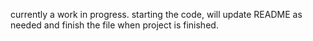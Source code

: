 currently a work in progress. starting the code, will update README as needed and finish the file when project is finished.
